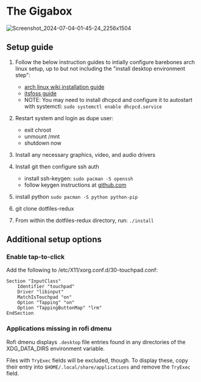 # The Gigabox

![Screenshot_2024-07-04-01-45-24_2256x1504](https://github.com/dupe-codes/dotfiles-redux/assets/4758600/fe8addc8-ea71-4909-a480-13d5055b3ef6)


## Setup guide

1. Follow the below instruction guides to intially configure barebones arch linux setup,
up to but not including the "install desktop environment step":
    - [arch linux wiki installation guide](https://wiki.archlinux.org/title/installation_guide)
    - [itsfoss guide](https://itsfoss.com/install-arch-linux/)
    - NOTE: You may need to install dhcpcd and configure it to autostart with systemctl:
        `sudo systemctl enable dhcpcd.service`

2. Restart system and login as dupe user:
    - exit chroot
    - unmount /mnt
    - shutdown now

3. Install any necessary graphics, video, and audio drivers

4. Install git then configure ssh auth
    - install ssh-keygen: `sudo pacman -S openssh`
    - follow keygen instructions at [github.com](https://docs.github.com/en/authentication/connecting-to-github-with-ssh/generating-a-new-ssh-key-and-adding-it-to-the-ssh-agent)

5. install python `sudo pacman -S python python-pip`

6. git clone dotfiles-redux

7. From within the dotfiles-redux directory, run: `./install`

## Additional setup options

### Enable tap-to-click

Add the following to /etc/X11/xorg.conf.d/30-touchpad.conf:

```
Section "InputClass"
    Identifier "touchpad"
    Driver "libinput"
    MatchIsTouchpad "on"
    Option "Tapping" "on"
    Option "TappingButtonMap" "lrm"
EndSection
```

### Applications missing in rofi dmenu

Rofi dmenu displays `.desktop` file entries found in any directories of the XDG_DATA_DIRS environment variable.

Files with `TryExec` fields will be excluded, though. To display these, copy their entry into `$HOME/.local/share/applications`
and remove the `TryExec` field.
